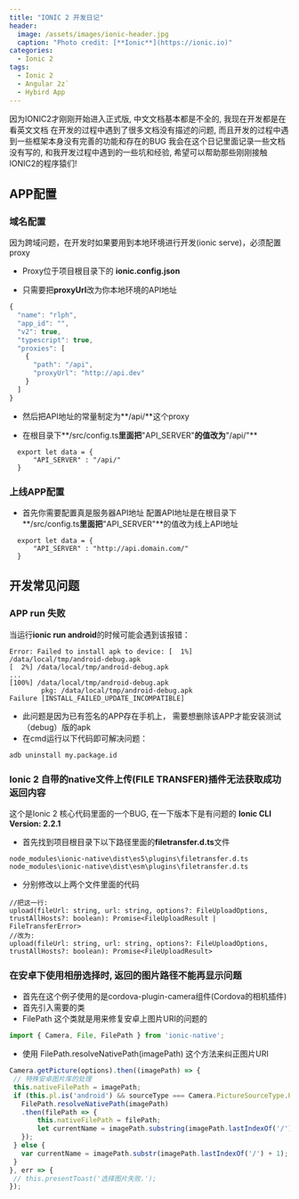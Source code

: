 ```yaml
---
title: "IONIC 2 开发日记"
header:
  image: /assets/images/ionic-header.jpg
  caption: "Photo credit: [**Ionic**](https://ionic.io)"
categories:
  - Ionic 2
tags:
  - Ionic 2
  - Angular 2z`
  - Hybird App
---
```


因为IONIC2才刚刚开始进入正式版, 中文文档基本都是不全的, 我现在开发都是在看英文文档
在开发的过程中遇到了很多文档没有描述的问题, 而且开发的过程中遇到一些框架本身没有完善的功能和存在的BUG
我会在这个日记里面记录一些文档没有写的, 和我开发过程中遇到的一些坑和经验, 希望可以帮助那些刚刚接触IONIC2的程序猿们!

## APP配置

### 域名配置
因为跨域问题，在开发时如果要用到本地环境进行开发(ionic serve)，必须配置proxy
- Proxy位于项目根目录下的 **ionic.config.json**
+ 只需要把**proxyUrl**改为你本地环境的API地址

```javascript
{
  "name": "rlph",
  "app_id": "",
  "v2": true,
  "typescript": true,
  "proxies": [
    {
      "path": "/api",
      "proxyUrl": "http://api.dev"
    }
  ]
}
```

+ 然后把API地址的常量制定为**/api/**这个proxy
- 在根目录下**/src/config.ts**里面把**"API_SERVER"**的值改为**"/api/"**

```
  export let data = {
      "API_SERVER" : "/api/"
  }
```


### 上线APP配置
+ 首先你需要配置真是服务器API地址
配置API地址是在根目录下**/src/config.ts**里面把**"API_SERVER"**的值改为线上API地址

```
  export let data = {
      "API_SERVER" : "http://api.domain.com/"
  }
```

## 开发常见问题

### APP run 失败
当运行**ionic run android**的时候可能会遇到该报错：

```
Error: Failed to install apk to device: [  1%] /data/local/tmp/android-debug.apk
[  2%] /data/local/tmp/android-debug.apk
...
[100%] /data/local/tmp/android-debug.apk
        pkg: /data/local/tmp/android-debug.apk
Failure [INSTALL_FAILED_UPDATE_INCOMPATIBLE]
```

- 此问题是因为已有签名的APP存在手机上， 需要想删除该APP才能安装测试（debug）版的apk
- 在cmd运行以下代码即可解决问题：

```
adb uninstall my.package.id
```


### Ionic 2 自带的native文件上传(FILE TRANSFER)插件无法获取成功返回内容
这个是Ionic 2 核心代码里面的一个BUG, 在一下版本下是有问题的
**Ionic CLI Version: 2.2.1**
- 首先找到项目根目录下以下路径里面的**filetransfer.d.ts**文件

```
node_modules\ionic-native\dist\es5\plugins\filetransfer.d.ts
node_modules\ionic-native\dist\esm\plugins\filetransfer.d.ts
```

- 分别修改以上两个文件里面的代码

```
//把这一行:
upload(fileUrl: string, url: string, options?: FileUploadOptions, trustAllHosts?: boolean): Promise<FileUploadResult | FileTransferError>
//改为: 
upload(fileUrl: string, url: string, options?: FileUploadOptions, trustAllHosts?: boolean): Promise<FileUploadResult>
```


### 在安卓下使用相册选择时, 返回的图片路径不能再显示问题
- 首先在这个例子使用的是cordova-plugin-camera组件(Cordova的相机插件)
- 首先引入需要的类
- FilePath 这个类就是用来修复安卓上图片URI的问题的

```typescript
import { Camera, File, FilePath } from 'ionic-native';
```

- 使用 FilePath.resolveNativePath(imagePath) 这个方法来纠正图片URI

```typescript
Camera.getPicture(options).then((imagePath) => {
 // 特殊安卓图片库的处理
 this.nativeFilePath = imagePath;
 if (this.pl.is('android') && sourceType === Camera.PictureSourceType.PHOTOLIBRARY) {
   FilePath.resolveNativePath(imagePath)
   .then(filePath => {
       this.nativeFilePath = filePath;
       let currentName = imagePath.substring(imagePath.lastIndexOf('/') + 1, imagePath.lastIndexOf('?'));
   });
 } else {
   var currentName = imagePath.substr(imagePath.lastIndexOf('/') + 1);
 }
}, err => {
 // this.presentToast('选择图片失败.');
});
```

